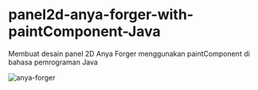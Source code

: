 # panel2d-anya-forger-with-paintComponent-Java
Membuat desain panel 2D Anya Forger menggunakan paintComponent di bahasa pemrograman Java

![anya-forger](https://user-images.githubusercontent.com/98678219/198231186-77e18dce-6fa9-4058-b402-68fb638e4569.jpg)
